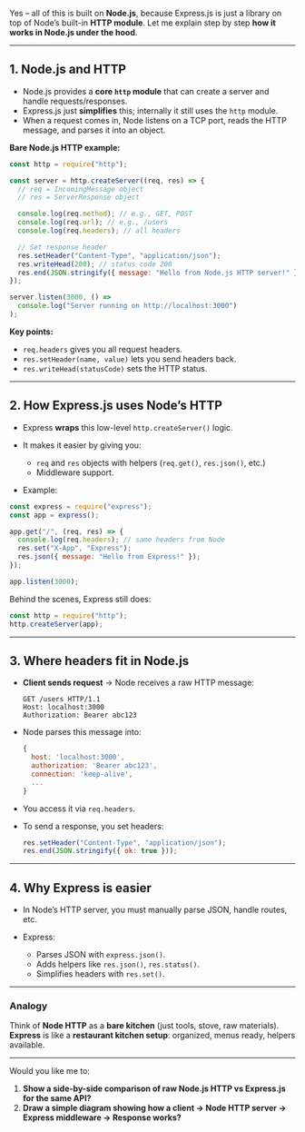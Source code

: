 Yes – all of this is built on **Node.js**, because Express.js is just a library on top of Node’s built-in **HTTP module**. Let me explain step by step **how it works in Node.js under the hood**.

---

## 1. Node.js and HTTP

- Node.js provides a **core `http` module** that can create a server and handle requests/responses.
- Express.js just **simplifies** this; internally it still uses the `http` module.
- When a request comes in, Node listens on a TCP port, reads the HTTP message, and parses it into an object.

**Bare Node.js HTTP example:**

```js
const http = require("http");

const server = http.createServer((req, res) => {
  // req = IncomingMessage object
  // res = ServerResponse object

  console.log(req.method); // e.g., GET, POST
  console.log(req.url); // e.g., /users
  console.log(req.headers); // all headers

  // Set response header
  res.setHeader("Content-Type", "application/json");
  res.writeHead(200); // status code 200
  res.end(JSON.stringify({ message: "Hello from Node.js HTTP server!" }));
});

server.listen(3000, () =>
  console.log("Server running on http://localhost:3000")
);
```

**Key points:**

- `req.headers` gives you all request headers.
- `res.setHeader(name, value)` lets you send headers back.
- `res.writeHead(statusCode)` sets the HTTP status.

---

## 2. How Express.js uses Node’s HTTP

- Express **wraps** this low-level `http.createServer()` logic.
- It makes it easier by giving you:

  - `req` and `res` objects with helpers (`req.get()`, `res.json()`, etc.)
  - Middleware support.

- Example:

```js
const express = require("express");
const app = express();

app.get("/", (req, res) => {
  console.log(req.headers); // same headers from Node
  res.set("X-App", "Express");
  res.json({ message: "Hello from Express!" });
});

app.listen(3000);
```

Behind the scenes, Express still does:

```js
const http = require("http");
http.createServer(app);
```

---

## 3. Where headers fit in Node.js

- **Client sends request** → Node receives a raw HTTP message:

  ```
  GET /users HTTP/1.1
  Host: localhost:3000
  Authorization: Bearer abc123
  ```

- Node parses this message into:

  ```js
  {
    host: 'localhost:3000',
    authorization: 'Bearer abc123',
    connection: 'keep-alive',
    ...
  }
  ```

- You access it via `req.headers`.
- To send a response, you set headers:

  ```js
  res.setHeader("Content-Type", "application/json");
  res.end(JSON.stringify({ ok: true }));
  ```

---

## 4. Why Express is easier

- In Node’s HTTP server, you must manually parse JSON, handle routes, etc.
- Express:

  - Parses JSON with `express.json()`.
  - Adds helpers like `res.json()`, `res.status()`.
  - Simplifies headers with `res.set()`.

---

### Analogy

Think of **Node HTTP** as a **bare kitchen** (just tools, stove, raw materials).
**Express** is like a **restaurant kitchen setup**: organized, menus ready, helpers available.

---

Would you like me to:

1. **Show a side-by-side comparison of raw Node.js HTTP vs Express.js for the same API?**
2. **Draw a simple diagram showing how a client → Node HTTP server → Express middleware → Response works?**
